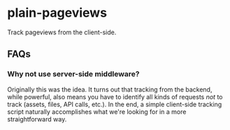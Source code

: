 # plain-pageviews

Track pageviews from the client-side.

## FAQs

### Why not use server-side middleware?

Originally this was the idea. It turns out that tracking from the backend, while powerful, also means you have to identify all kinds of requests *not* to track (assets, files, API calls, etc.). In the end, a simple client-side tracking script naturally accomplishes what we're looking for in a more straightforward way.
